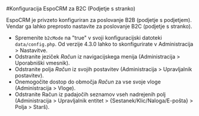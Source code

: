 #Konfiguracija EspoCRM za B2C (Podjetje s stranko)

EspoCRM je privzeto konfiguriran za poslovanje B2B (podjetje s podjetjem). Vendar ga lahko preprosto nastavite za poslovanje B2C (podjetje s stranko).

* Spremenite `b2cMode` na "true" v svoji konfiguracijski datoteki `data/config.php`. Od verzije 4.3.0 lahko to skonfigurirate v Administracija > Nastavitve.
* Odstranite jeziček *Račun* iz navigacijskega menija (Administracija > Uporabniški vmesnik).
* Odstranite polja *Račun* iz svojih postavitev (Administracija > Upravljalnik postavitev).
* Onemogočite dostop do območja *Račun* za vse svoje vloge (Administracija > Vloge).
* Odstranite Račun iz padajočih seznamov vseh nadrejenih polj (Administracija > Upravljalnik entitet > {Sestanek/Klic/Naloga/E-pošta} > Polja > Starš).
